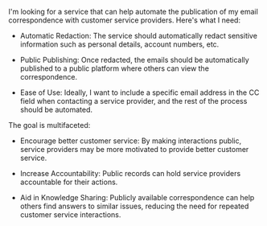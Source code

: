 I'm looking for a service that can help automate the publication of my email correspondence with customer service providers. Here's what I need:

- Automatic Redaction: The service should automatically redact sensitive information such as personal details, account numbers, etc.

- Public Publishing: Once redacted, the emails should be automatically published to a public platform where others can view the correspondence.

- Ease of Use: Ideally, I want to include a specific email address in the CC field when contacting a service provider, and the rest of the process should be automated.

The goal is multifaceted:

- Encourage better customer service: By making interactions public, service providers may be more motivated to provide better customer service.

- Increase Accountability: Public records can hold service providers accountable for their actions.

- Aid in Knowledge Sharing: Publicly available correspondence can help others find answers to similar issues, reducing the need for repeated customer service interactions.
